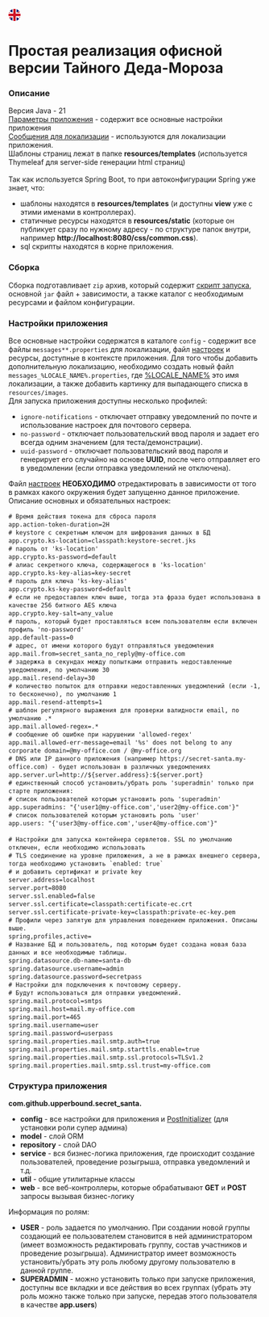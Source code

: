 [![en](src/main/resources/static/images/en.png)](README.md)

# Простая реализация офисной версии Тайного Деда-Мороза

### Описание
Версия Java - 21\
[Параметры приложения](./src/main/resources/application.properties) - содержит все основные настройки приложения\
[Сообщения для локализации](./src/main/resources/messages.properties) - используются для локализации приложения.\
Шаблоны страниц лежат в папке **resources/templates** (используется Thymeleaf для server-side генерации html страниц)\
\
Так как используется Spring Boot, то при автоконфигурации Spring уже знает, что:
- шаблоны находятся в **resources/templates** (и доступны **view** уже с этими именами в контроллерах).
- статичные ресурсы находятся в **resources/static** (которые он публикует сразу по нужному адресу -
по структуре папок внутри, например **http://localhost:8080/css/common.css**).
- sql скрипты находятся в корне приложения.

### Сборка
Сборка подготавливает `zip` архив, который содержит [скрипт запуска](./image/run.sh), основной `jar` файл + зависимости,
а также каталог с необходимым ресурсами и файлом конфигурации.

### Настройки приложения
Все основные настройки содержатся в каталоге `config` - содержит все файлы `messages**.properties` для локализации, файл
[настроек](./src/main/resources/config.properties) и ресурсы, доступные в контексте приложения. Для того
чтобы добавить дополнительную локализацию, необходимо создать новый файл `messages_%LOCALE_NAME%.properties`,
где [%LOCALE_NAME%](https://en.wikipedia.org/wiki/IETF_language_tag) это имя локализации,
а также добавить картинку для выпадающего списка в `resources/images`.\
Для запуска приложения доступны несколько профилей:
- `ignore-notifications` - отключает отправку уведомлений по почте и использование настроек для почтового сервера.
- `no-password` - отключает пользовательский ввод пароля и задает его всегда одним значением (для теста/демонстрации).
- `uuid-password` - отключает пользовательский ввод пароля и генерирует его случайно на основе **UUID**, после чего
отправляет его в уведомлении (если отправка уведомлений не отключена).

Файл [настроек](./src/main/resources/config.properties) **НЕОБХОДИМО** отредактировать в зависимости от того
в рамках какого окружения будет запущенно данное приложение.\
Описание основных и обязательных настроек:
```properties
# Время действия токена для сброса пароля
app.action-token-duration=2H
# keystore с секретным ключом для шифрования данных в БД
app.crypto.ks-location=classpath:keystore-secret.jks
# пароль от 'ks-location'
app.crypto.ks-password=default
# алиас секретного ключа, содержащегося в 'ks-location'
app.crypto.ks-key-alias=key-secret
# пароль для ключа 'ks-key-alias'
app.crypto.ks-key-password=default
# если не предоставлен ключ выше, тогда эта фраза будет использована в качестве 256 битного AES ключа
app.crypto.key-salt=any_value
# пароль, который будет проставляться всем пользователям если включен профиль 'no-password'
app.default-pass=0
# адрес, от имени которого будут отправляться уведомления
app.mail.from=secret_santa_no_reply@my-office.com
# задержка в секундах между попытками отправить недоставленные уведомления, по умолчанию 30
app.mail.resend-delay=30
# количество попыток для отправки недоставленных уведомлений (если -1, то бесконечно), по умолчанию 1
app.mail.resend-attempts=1
# шаблон регулярного выражения для проверки валидности email, по умолчанию .*
app.mail.allowed-regex=.*
# сообщение об ошибке при нарушении 'allowed-regex'
app.mail.allowed-err-message=email '%s' does not belong to any corporate domain=@my-office.com / @my-office.org
# DNS или IP данного приложения (например https://secret-santa.my-office.com) - будет использован в различных уведомлениях
app.server.url=http://${server.address}:${server.port}
# единственный способ установить/убрать роль 'superadmin' только при старте приложения:
# список пользователей которым установить роль 'superadmin'
app.superadmins: "{'user1@my-office.com','user2@my-office.com'}"
# список пользователей которым установить роль 'user'
app.users: "{'user3@my-office.com','user4@my-office.com'}"

# Настройки для запуска контейнера сервлетов. SSL по умолчанию отключен, если необходимо использовать
# TLS соединение на уровне приложения, а не в рамках внешнего сервера, тогда необходимо установить `enabled: true`
# и добавить сертификат и private key
server.address=localhost
server.port=8080
server.ssl.enabled=false
server.ssl.certificate=classpath:certificate-ec.crt
server.ssl.certificate-private-key=classpath:private-ec-key.pem
# Профили через запятую для управления поведением приложения. Описаны выше. 
spring,profiles,active=
# Название БД и пользователь, под которым будет создана новая база данных и все необходимые таблицы.
spring.datasource.db-name=santa-db
spring.datasource.username=admin
spring.datasource.password=secretpass
# Настройки для подключения к почтовому серверу.
# Будут использоваться для отправки уведомлений.
spring.mail.protocol=smtps
spring.mail.host=mail.my-office.com
spring.mail.port=465
spring.mail.username=user
spring.mail.password=userpass
spring.mail.properties.mail.smtp.auth=true
spring.mail.properties.mail.smtp.starttls.enable=true
spring.mail.properties.mail.smtp.ssl.protocols=TLSv1.2
spring.mail.properties.mail.smtp.ssl.trust=my-office.com
```

### Структура приложения
**com.github.upperbound.secret_santa.**
- **config** - все настройки для приложения и
  [PostInitializer](./src/main/java/com/github/upperbound/secret_santa/config/PostInitializer.java) (для установки роли супер админа)
- **model** - слой ORM
- **repository** - слой DAO
- **service** - вся бизнес-логика приложения, где происходит создание пользователей,
  проведение розыгрыша, отправка уведомлений и т.д.
- **util** - общие утилитарные классы
- **web** - все веб-контроллеры, которые обрабатывают **GET** и **POST** запросы вызывая бизнес-логику

Информация по ролям:
- **USER** - роль задается по умолчанию. При создании новой группы создающий ее пользователем становится в ней
администратором (имеет возможность редактировать группу, состав участников и проведение розыгрыша). Администратор
имеет возможность установить/убрать эту роль любому другому пользователю в данной группе.
- **SUPERADMIN** - можно установить только при запуске приложения, доступны все вкладки и все действия во всех группах
(убрать эту роль можно также только при запуске, передав этого пользователя в качестве **app.users**)
